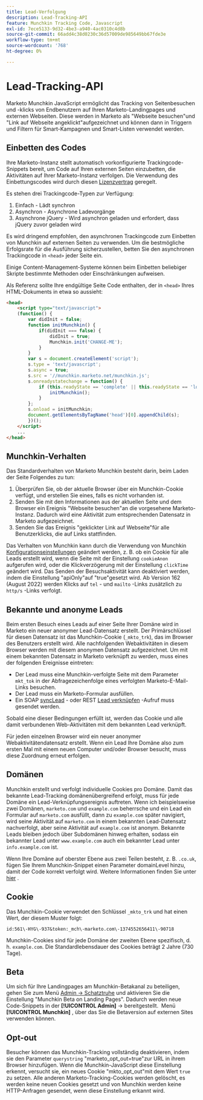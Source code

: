 ```yaml
---
title: Lead-Verfolgung
description: Lead-Tracking-API
feature: Munchkin Tracking Code, Javascript
exl-id: 7ece5133-9d32-4be3-a940-4ac0310c4d8b
source-git-commit: 66add4c38d0230c36d57009de985649bb67fde3e
workflow-type: tm+mt
source-wordcount: '768'
ht-degree: 0%

---
```


# Lead-Tracking-API

Marketo Munchkin JavaScript ermöglicht das Tracking von Seitenbesuchen und -klicks von Endbenutzern auf Ihren Marketo-Landingpages und externen Webseiten. Diese werden in Marketo als &quot;Webseite besuchen&quot;und &quot;Link auf Webseite angeklickt&quot;aufgezeichnet und können dann in Triggern und Filtern für Smart-Kampagnen und Smart-Listen verwendet werden.

## Einbetten des Codes

Ihre Marketo-Instanz stellt automatisch vorkonfigurierte Trackingcode-Snippets bereit, um Code auf Ihren externen Seiten einzubetten, die Aktivitäten auf Ihrer Marketo-Instanz verfolgen. Die Verwendung des Einbettungscodes wird durch diesen [Lizenzvertrag](../munchkin-license.pdf) geregelt.

Es stehen drei Trackingcode-Typen zur Verfügung:

1. Einfach - Lädt synchron
1. Asynchron - Asynchrone Ladevorgänge
1. Asynchrone jQuery - Wird asynchron geladen und erfordert, dass jQuery zuvor geladen wird

Es wird dringend empfohlen, den asynchronen Trackingcode zum Einbetten von Munchkin auf externen Seiten zu verwenden. Um die bestmögliche Erfolgsrate für die Ausführung sicherzustellen, betten Sie den asynchronen Trackingcode in `<head>` jeder Seite ein.

Einige Content-Management-Systeme können beim Einbetten beliebiger Skripte bestimmte Methoden oder Einschränkungen aufweisen.

Als Referenz sollte Ihre endgültige Seite Code enthalten, der in `<head>` Ihres HTML-Dokuments in etwa so aussieht:

```html
<head>
    <script type="text/javascript">
    (function() {
        var didInit = false;
        function initMunchkin() {
            if(didInit === false) {
                didInit = true;
                Munchkin.init('CHANGE-ME');
            }
        }
        var s = document.createElement('script');
        s.type = 'text/javascript';
        s.async = true;
        s.src = '//munchkin.marketo.net/munchkin.js';
        s.onreadystatechange = function() {
            if (this.readyState == 'complete' || this.readyState == 'loaded') {
                initMunchkin();
            }
        };
        s.onload = initMunchkin;
        document.getElementsByTagName('head')[0].appendChild(s);
        })();
    </script>
    ...
</head>
```

## Munchkin-Verhalten

Das Standardverhalten von Marketo Munchkin besteht darin, beim Laden der Seite Folgendes zu tun:

1. Überprüfen Sie, ob der aktuelle Browser über ein Munchkin-Cookie verfügt, und erstellen Sie eines, falls es nicht vorhanden ist.
1. Senden Sie mit den Informationen aus der aktuellen Seite und dem Browser ein Ereignis &quot;Webseite besuchen&quot;an die vorgesehene Marketo-Instanz. Dadurch wird eine Aktivität zum entsprechenden Datensatz in Marketo aufgezeichnet.
1. Senden Sie das Ereignis &quot;geklickter Link auf Webseite&quot;für alle Benutzerklicks, die auf Links stattfinden.

Das Verhalten von Munchkin kann durch die Verwendung von Munchkin [Konfigurationseinstellungen](lead-tracking.md#lead-tracking-api) geändert werden, z. B. ob ein Cookie für alle Leads erstellt wird, wenn die Seite mit der Einstellung `cookieAnon` aufgerufen wird, oder die Klickverzögerung mit der Einstellung `clickTime` geändert wird. Das Senden der Besuchsaktivität kann deaktiviert werden, indem die Einstellung &quot;apiOnly&quot;auf &quot;true&quot;gesetzt wird. Ab Version 162 (August 2022) werden Klicks auf `tel` - und `mailto` -Links zusätzlich zu `http/s` -Links verfolgt.

## Bekannte und anonyme Leads

Beim ersten Besuch eines Leads auf einer Seite Ihrer Domäne wird in Marketo ein neuer anonymer Lead-Datensatz erstellt. Der Primärschlüssel für diesen Datensatz ist das Munchkin-Cookie (`_mkto_trk`), das im Browser des Benutzers erstellt wird. Alle nachfolgenden Webaktivitäten in diesem Browser werden mit diesem anonymen Datensatz aufgezeichnet. Um mit einem bekannten Datensatz in Marketo verknüpft zu werden, muss eines der folgenden Ereignisse eintreten:

- Der Lead muss eine Munchkin-verfolgte Seite mit dem Parameter `mkt_tok` in der Abfragezeichenfolge eines verfolgten Marketo-E-Mail-Links besuchen.
- Der Lead muss ein Marketo-Formular ausfüllen.
- Ein SOAP [syncLead](../soap-api/leads.md) - oder REST [Lead verknüpfen](https://developer.adobe.com/marketo-apis/api/mapi/#tag/Leads/operation/associateLeadUsingPOST) -Aufruf muss gesendet werden.

Sobald eine dieser Bedingungen erfüllt ist, werden das Cookie und alle damit verbundenen Web-Aktivitäten mit dem bekannten Lead verknüpft.

Für jeden einzelnen Browser wird ein neuer anonymer Webaktivitätendatensatz erstellt. Wenn ein Lead Ihre Domäne also zum ersten Mal mit einem neuen Computer und/oder Browser besucht, muss diese Zuordnung erneut erfolgen.

## Domänen

Munchkin erstellt und verfolgt individuelle Cookies pro Domäne. Damit das bekannte Lead-Tracking domänenübergreifend erfolgt, muss für jede Domäne ein Lead-Verknüpfungsereignis auftreten. Wenn ich beispielsweise zwei Domänen, `marketo.com` und `example.com` beherrsche und ein Lead ein Formular auf `marketo.com` ausfüllt, dann zu `example.com` später navigiert, wird seine Aktivität auf `marketo.com` in einem bekannten Lead-Datensatz nachverfolgt, aber seine Aktivität auf `example.com` ist anonym. Bekannte Leads bleiben jedoch über Subdomänen hinweg erhalten, sodass ein bekannter Lead unter `www.example.com` auch ein bekannter Lead unter `info.example.com` ist.

Wenn Ihre Domäne auf oberster Ebene aus zwei Teilen besteht, z. B. `.co.uk`, fügen Sie Ihrem Munchkin-Snippet einen Parameter domainLevel hinzu, damit der Code korrekt verfolgt wird. Weitere Informationen finden Sie unter [hier](lead-tracking.md#domains) .

## Cookie

Das Munchkin-Cookie verwendet den Schlüssel `_mkto_trk` und hat einen Wert, der diesem Muster folgt:

`id:561\-HYG\-937&token:_mch\-marketo.com\-1374552656411\-90718`

Munchkin-Cookies sind für jede Domäne der zweiten Ebene spezifisch, d. h. `example.com`. Die Standardlebensdauer des Cookies beträgt 2 Jahre (730 Tage).

## Beta

Um sich für Ihre Landingpages am Munchkin-Betakanal zu beteiligen, gehen Sie zum Menü [Admin -> Schatztruhe](https://experienceleague.adobe.com/en/docs/marketo/using/product-docs/administration/settings/enable-or-disable-treasure-chest-features) und aktivieren Sie die Einstellung &quot;Munchkin Beta on Landing Pages&quot;. Dadurch werden neue Code-Snippets in der **[!UICONTROL Admin]** -> bereitgestellt.  Menü **[!UICONTROL Munchkin]** , über das Sie die Betaversion auf externen Sites verwenden können.

## Opt-out

Besucher können das Munchkin-Tracking vollständig deaktivieren, indem sie den Parameter `querystring` &quot;marketo_opt_out=true&quot;zur URL in ihrem Browser hinzufügen. Wenn die Munchkin-JavaScript diese Einstellung erkennt, versucht sie, ein neues Cookie &quot;mkto_opt_out&quot;mit dem Wert `true` zu setzen. Alle anderen Marketo-Tracking-Cookies werden gelöscht, es werden keine neuen Cookies gesetzt und von Munchkin werden keine HTTP-Anfragen gesendet, wenn diese Einstellung erkannt wird.
